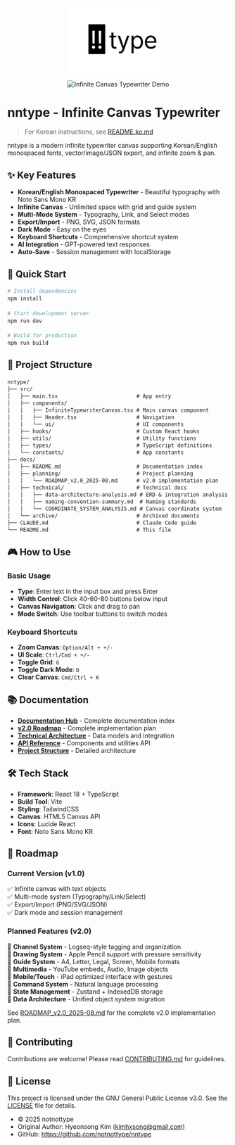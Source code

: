 <p align="center">
  <img src="public/nntype.png" alt="nntype Logo" width="220"/>
</p>

<p align="center">
  <img src="public/nntype-demo.gif" alt="Infinite Canvas Typewriter Demo" width="800"/>
</p>

# nntype - Infinite Canvas Typewriter

> For Korean instructions, see [README.ko.md](./README.ko.md)

nntype is a modern infinite typewriter canvas supporting Korean/English monospaced fonts, vector/image/JSON export, and infinite zoom & pan.

## ✨ Key Features
- **Korean/English Monospaced Typewriter** - Beautiful typography with Noto Sans Mono KR
- **Infinite Canvas** - Unlimited space with grid and guide system
- **Multi-Mode System** - Typography, Link, and Select modes
- **Export/Import** - PNG, SVG, JSON formats
- **Dark Mode** - Easy on the eyes
- **Keyboard Shortcuts** - Comprehensive shortcut system
- **AI Integration** - GPT-powered text responses
- **Auto-Save** - Session management with localStorage

## 🚀 Quick Start

```bash
# Install dependencies
npm install

# Start development server
npm run dev

# Build for production
npm run build
```

## 📁 Project Structure

```
nntype/
├── src/
│   ├── main.tsx                         # App entry
│   ├── components/
│   │   ├── InfiniteTypewriterCanvas.tsx # Main canvas component
│   │   ├── Header.tsx                   # Navigation
│   │   └── ui/                          # UI components
│   ├── hooks/                           # Custom React hooks
│   ├── utils/                           # Utility functions
│   ├── types/                           # TypeScript definitions
│   └── constants/                       # App constants
├── docs/
│   ├── README.md                        # Documentation index
│   ├── planning/                        # Project planning
│   │   └── ROADMAP_v2.0_2025-08.md      # v2.0 implementation plan
│   ├── technical/                       # Technical docs
│   │   ├── data-architecture-analysis.md # ERD & integration analysis
│   │   ├── naming-convention-summary.md  # Naming standards
│   │   └── COORDINATE_SYSTEM_ANALYSIS.md # Canvas coordinate system
│   └── archive/                         # Archived documents
├── CLAUDE.md                            # Claude Code guide
└── README.md                            # This file
```

## 🎮 How to Use

### Basic Usage
- **Type**: Enter text in the input box and press Enter
- **Width Control**: Click 40-60-80 buttons below input
- **Canvas Navigation**: Click and drag to pan
- **Mode Switch**: Use toolbar buttons to switch modes

### Keyboard Shortcuts
- **Zoom Canvas**: `Option/Alt + +/-`
- **UI Scale**: `Ctrl/Cmd + +/-`
- **Toggle Grid**: `G`
- **Toggle Dark Mode**: `D`
- **Clear Canvas**: `Cmd/Ctrl + K`

## 📚 Documentation

- **[Documentation Hub](docs/README.md)** - Complete documentation index
- **[v2.0 Roadmap](docs/planning/ROADMAP_v2.0_2025-08.md)** - Complete implementation plan
- **[Technical Architecture](docs/technical/data-architecture-analysis.md)** - Data models and integration
- **[API Reference](docs/API.md)** - Components and utilities API
- **[Project Structure](docs/PROJECT_STRUCTURE.md)** - Detailed architecture

## 🛠️ Tech Stack

- **Framework**: React 18 + TypeScript
- **Build Tool**: Vite
- **Styling**: TailwindCSS
- **Canvas**: HTML5 Canvas API
- **Icons**: Lucide React
- **Font**: Noto Sans Mono KR

## 🔄 Roadmap

### Current Version (v1.0)
✅ Infinite canvas with text objects  
✅ Multi-mode system (Typography/Link/Select)  
✅ Export/Import (PNG/SVG/JSON)  
✅ Dark mode and session management

### Planned Features (v2.0)
🔄 **Channel System** - Logseq-style tagging and organization  
🔄 **Drawing System** - Apple Pencil support with pressure sensitivity  
🔄 **Guide System** - A4, Letter, Legal, Screen, Mobile formats  
🔄 **Multimedia** - YouTube embeds, Audio, Image objects  
🔄 **Mobile/Touch** - iPad optimized interface with gestures  
🔄 **Command System** - Natural language processing  
🔄 **State Management** - Zustand + IndexedDB storage  
🔄 **Data Architecture** - Unified object system migration

See [ROADMAP_v2.0_2025-08.md](docs/planning/ROADMAP_v2.0_2025-08.md) for the complete v2.0 implementation plan.

## 🤝 Contributing

Contributions are welcome! Please read [CONTRIBUTING.md](docs/CONTRIBUTING.md) for guidelines.

## 📄 License

This project is licensed under the GNU General Public License v3.0. See the [LICENSE](LICENSE) file for details.

- © 2025 notnottype
- Original Author: Hyeonsong Kim (kimhxsong@gmail.com)
- GitHub: https://github.com/notnottype/nntype
